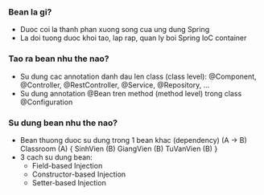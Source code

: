 ### Bean la gi?
- Duoc coi la thanh phan xuong song cua ung dung Spring
- La doi tuong duoc khoi tao, lap rap, quan ly boi Spring IoC container

### Tao ra bean nhu the nao?
- Su dung cac annotation danh dau len class (class level): @Component, @Controller, @RestController, @Service, @Repository, ...
- Su dung annotation @Bean tren method (method level) trong class @Configuration

### Su dung bean nhu the nao?
- Bean thuong duoc su dung trong 1 bean khac (dependency) (A -> B)
 Classroom (A) {
    SinhVien (B)
    GiangVien (B)
    TuVanVien (B)
}
- 3 cach su dung bean:
    + Field-based Injection
    + Constructor-based Injection
    + Setter-based Injection
